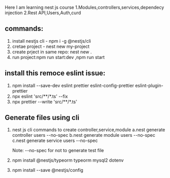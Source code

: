 Here I am learning nest js course 1.Modules,controllers,services,dependecy injection 2.Rest API,Users,Auth,curd

## commands:

1. install nestjs cli - npm i -g @nestjs/cli
2. cretae project - nest new my-project
3. create prject in same repo: nest new .
4. run project:npm run start:dev ,npm run start

## install this remoce eslint issue:

1. npm install --save-dev eslint prettier eslint-config-prettier eslint-plugin-prettier
2. npx eslint 'src/\*\*/\*.ts' --fix
3. npx prettier --write 'src/\*\*/\*.ts'

## Generate files using cli

1. nest js cli commands to create controller,service,module
   a.nest generate controller users --no-spec
   b.nest generate module users --no-spec
   c.nest generate service users --no-spec

   Note: --no-spec for not to generate test file

2. npm install @nestjs/typeorm typeorm mysql2 dotenv
3. npm install --save @nestjs/config
